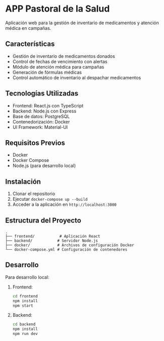 # APP Pastoral de la Salud

Aplicación web para la gestión de inventario de medicamentos y atención médica en campañas.

## Características

- Gestión de inventario de medicamentos donados
- Control de fechas de vencimiento con alertas
- Módulo de atención médica para campañas
- Generación de fórmulas médicas
- Control automático de inventario al despachar medicamentos

## Tecnologías Utilizadas

- Frontend: React.js con TypeScript
- Backend: Node.js con Express
- Base de datos: PostgreSQL
- Contenedorización: Docker
- UI Framework: Material-UI

## Requisitos Previos

- Docker
- Docker Compose
- Node.js (para desarrollo local)

## Instalación

1. Clonar el repositorio
2. Ejecutar `docker-compose up --build`
3. Acceder a la aplicación en `http://localhost:3000`

## Estructura del Proyecto

```
.
├── frontend/           # Aplicación React
├── backend/           # Servidor Node.js
├── docker/            # Archivos de configuración Docker
└── docker-compose.yml # Configuración de contenedores
```

## Desarrollo

Para desarrollo local:

1. Frontend:
   ```bash
   cd frontend
   npm install
   npm start
   ```

2. Backend:
   ```bash
   cd backend
   npm install
   npm run dev
   ``` 